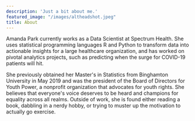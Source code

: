 ```yaml
---
description: 'Just a bit about me.'
featured_image: "/images/altheadshot.jpeg"
title: About
---
```


Amanda Park currently works as a Data Scientist at Spectrum Health. She uses statistical programming languages R and Python to transform data into actionable insights for a large healthcare organization, and has worked on pivotal analytics projects, such as predicting when the surge for COVID-19 patients will hit.

She previously obtained her Master's in Statistics from Binghamton University in May 2019 and was the president of the Board of Directors for Youth Power, a nonprofit organization that advocates for youth rights. She believes that everyone's voice deserves to be heard and champions for equality across all realms. Outside of work, she is found either reading a book, dabbling in a nerdy hobby, or trying to muster up the motivation to actually go exercise. 
